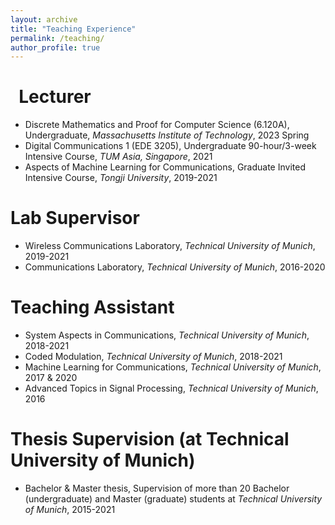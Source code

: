 ```yaml
---
layout: archive
title: "Teaching Experience"
permalink: /teaching/
author_profile: true
---
```

&nbsp;
Lecturer
======
* Discrete Mathematics and Proof for Computer Science (6.120A), Undergraduate, *Massachusetts Institute of Technology*, 2023 Spring
* Digital Communications 1 (EDE 3205), Undergraduate 90-hour/3-week Intensive Course, *TUM Asia, Singapore*, 2021 
* Aspects of Machine Learning for Communications, Graduate Invited Intensive Course, *Tongji University*, 2019-2021 

Lab Supervisor
======
* Wireless Communications Laboratory, *Technical University of Munich*, 2019-2021 
* Communications Laboratory, *Technical University of Munich*, 2016-2020 

Teaching Assistant
======
* System Aspects in Communications, *Technical University of Munich*, 2018-2021 
* Coded Modulation, *Technical University of Munich*, 2018-2021 
* Machine Learning for Communications, *Technical University of Munich*, 2017 & 2020 
* Advanced Topics in Signal Processing, *Technical University of Munich*, 2016
  
Thesis Supervision (at Technical University of Munich)
======
* Bachelor & Master thesis, Supervision of more than 20 Bachelor (undergraduate) and Master (graduate) students at *Technical University of Munich*, 2015-2021
